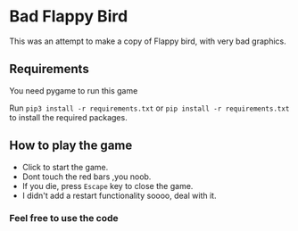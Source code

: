 # Bad Flappy Bird

This was an attempt to make a copy of Flappy bird, with very bad graphics.

## Requirements

You need pygame to run this game

Run `pip3 install -r requirements.txt` or `pip install -r requirements.txt` to install the required packages.

## How to play the game

- Click to start the game.
- Dont touch the red bars ,you noob.
- If you die, press `Escape` key to close the game.
- I didn't add a restart functionality soooo, deal with it.

### Feel free to use the code
